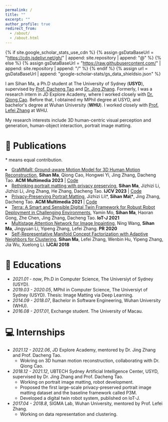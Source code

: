 ```yaml
---
permalink: /
title: ""
excerpt: ""
author_profile: true
redirect_from: 
  - /about/
  - /about.html
---
```


{% if site.google_scholar_stats_use_cdn %}
{% assign gsDataBaseUrl = "https://cdn.jsdelivr.net/gh/" | append: site.repository | append: "@" %}
{% else %}
{% assign gsDataBaseUrl = "https://raw.githubusercontent.com/" | append: site.repository | append: "/" %}
{% endif %}
{% assign url = gsDataBaseUrl | append: "google-scholar-stats/gs_data_shieldsio.json" %}

<span class='anchor' id='about-me'></span>
I am Sihan Ma, a Ph.D student at The University of Sydney (<strong>USYD</strong>), supervised by <a href="https://scholar.google.com/citations?user=RwlJNLcAAAAJ&hl=en">Prof. Dacheng Tao</a> and <a href="https://scholar.google.com.hk/citations?user=9jH5v74AAAAJ">Dr. Jing Zhang</a>. Formerly, I was a research intern in JD Explore Academy, where I worked closely with <a href="https://qiongcao.github.io/">Dr. Qiong Cao</a>. Before that, I obtained my MPhil degree at USYD, and bachelor's degree at Wuhan University (<strong>WHU</strong>). I worked closely with <a href="https://scholar.google.com/citations?user=BLKHwNwAAAAJ">Prof. Lefei Zhang</a> at WHU. 

My research interests include 3D human-centric visual perception and generation, human-object interaction, portrait image matting. 

<!-- # 🔥 News
- *2022.02*: &nbsp;🎉🎉 Lorem ipsum dolor sit amet, consectetur adipiscing elit. Vivamus ornare aliquet ipsum, ac tempus justo dapibus sit amet. 
- *2022.02*: &nbsp;🎉🎉 Lorem ipsum dolor sit amet, consectetur adipiscing elit. Vivamus ornare aliquet ipsum, ac tempus justo dapibus sit amet.  -->

# 📝 Publications 

\* means equal contribution.

<li><a href="https://arxiv.org/abs/2306.16736">GraMMaR: Ground-aware Motion Model for 3D Human Motion Reconstruction</a>,  
      <strong>Sihan Ma</strong>, Qiong Cao, Hongwei Yi, Jing Zhang, Dacheng Tao.
      <strong>ACM Multimedia 2023</strong> | <a href="https://github.com/xymsh/GraMMaR">Code</a> </li>

<li><a href="https://arxiv.org/abs/2203.16828">Rethinking portrait matting with privacy preserving</a>,  
      <strong>Sihan Ma</strong>, Jizhizi Li, Jizhizi Li, Jing Zhang, He Zhang, Dacheng Tao.
      <strong>IJCV 2023</strong> | <a href="https://github.com/ViTAE-Transformer/P3M-Net">Code</a> </li>

<li><a href="https://arxiv.org/pdf/2104.14222.pdf">Privacy-Preserving Portrait Matting</a>,  
      Jizhizi Li\*, <strong>Sihan Ma\*</strong>, Jing Zhang, Dacheng Tao.
      <strong>ACM Multimedia 2021</strong> | <a href="https://github.com/JizhiziLi/P3M">Code</a> </li>

<li><a href="https://ieeexplore.ieee.org/document/9386242">Terra: A Smart and Sensible Digital Twin Framework for Robust Robot Deployment in Challenging Environments</a>,  
      Yamin Mo, <strong>Sihan Ma</strong>, Haoran Gong, Zhe Chen, Jing Zhang, Dacheng Tao.
      <strong>IoT-J 2021</strong></li>

<li><a href="https://www.sciencedirect.com/science/article/abs/pii/S003132032030251X">Multistage Attention Network for Image Inpainting</a>,  
      Ning Wang, <strong>Sihan Ma</strong>, Jingyuan Li, Yipeng Zhang, Lefei Zhang.
      <strong>PR 2020</strong></li>

<li><a href="https://www.ijcai.org/proceedings/2018/352">Self-Representative Manifold Concept Factorization with Adaptive Neighbors for Clustering</a>,  
      <strong>Sihan Ma</strong>, Lefei Zhang, Wenbin Hu, Yipeng Zhang, Jia Wu, Xuelong Li.
      <strong>IJCAI 2018</strong></li>

# 📖 Educations
- *2021.01 - now*, Ph.D in Computer Science, The Universiyt of Sydney (USYD).
- *2019.03 - 2020.05*, MPhil in Computer Science, The Universiyt of Sydney (USYD). Thesis: Image Matting via Deep Learning. 
- *2014.09 - 2018.07*, Bachelor in Software Engineering, Wuhan University (WHU).
- *2016.08 - 2017.01*, Exchange student. The University of Macau.

# 💻 Internships
- *2021.12 - 2022.06*, JD Explore Academy, mentored by Dr. Jing Zhang and Prof. Dacheng Tao. 
  - Wokring on 3D human motion reconstruction, collaborating with Dr. Qiong Cao.
- *2018.12 - 2021.12*, UBTECH Sydney Artificial Intelligence Center, USYD, supervised by Dr. Jing Zhang and Prof. Dacheng Tao. 
  - Working on portrait image matting, robot development. 
  - Proposed the first large-scale privacy-preserved portrait image matting dataset and the baseline framework called P3M. 
  - Developed a digital twin robot system, published on IoT-J.
- *2017.04 - 2018.8*, SIGMA Lab, Wuhan University, mentored by Prof. Lefei Zhang. 
  - Working on data representation and clustering.